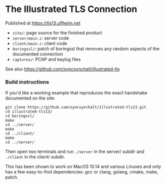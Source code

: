 # The Illustrated TLS Connection

Published at https://tls13.ulfheim.net

- `site/`: page source for the finished product
- `server/main.c`: server code
- `client/main.c`: client code
- `boringssl/`: patch of boringssl that removes any random aspects of the documented connection
- `captures/`: PCAP and keylog files

See also https://github.com/syncsynchalt/illustrated-tls

### Build instructions

If you'd like a working example that reproduces the exact handshake documented on the site:

```
git clone https://github.com/syncsynchalt/illustrated-tls13.git
cd illustrated-tls13/
cd boringssl/
make
cd ../server/
make
cd ../client/
make
cd ../server/
```

Then open two terminals and run `./server` in the server/ subdir and `./client` in the client/ subdir.

This has been shown to work on MacOS 10.14 and various Linuxes and only has a few easy-to-find dependencies: gcc or clang, golang, cmake, make, patch.
